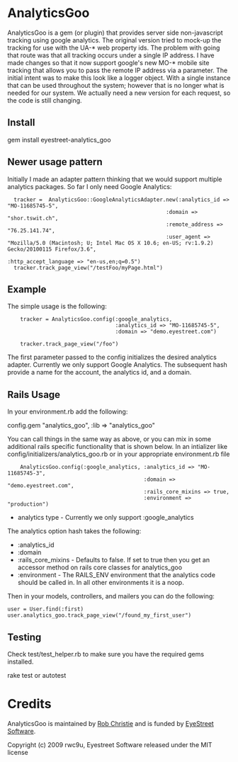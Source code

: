 # AnalyticsGoo

AnalyticsGoo is a gem (or plugin) that provides server side non-javascript tracking using google analytics. The original version tried to mock-up the tracking for use with the UA-* web property ids. The problem with going that route was that all tracking occurs under a single IP address. I have made changes so that it now support google's new MO-* mobile site tracking that allows you to pass the remote IP address via a parameter. The initial intent was to make this look like a logger object. With a single instance that can be used throughout the system; however that is no longer what is needed for our system. We actually need a new version for each request, so the code is still changing.

## Install

gem install eyestreet-analytics_goo


## Newer usage pattern
   Initially I made an adapter pattern thinking that we would support multiple analytics packages. So far I only need Google Analytics:

      tracker =  AnalyticsGoo::GoogleAnalyticsAdapter.new(:analytics_id => "MO-11685745-5",
                                                      :domain => "shor.tswit.ch",
                                                      :remote_address => "76.25.141.74",
                                                      :user_agent => "Mozilla/5.0 (Macintosh; U; Intel Mac OS X 10.6; en-US; rv:1.9.2) Gecko/20100115 Firefox/3.6",
                                                      :http_accept_language => "en-us,en;q=0.5")
      tracker.track_page_view("/testFoo/myPage.html")




## Example
   The simple usage is the following:
   
        tracker = AnalyticsGoo.config(:google_analytics, 
                                      :analytics_id => "MO-11685745-5", 
                                      :domain => "demo.eyestreet.com")

        tracker.track_page_view("/foo")

The first parameter passed to the config initializes the desired analytics adapter. Currently we only support
Google Analytics. The subsequent hash provide a name for the account, the analytics id, and a domain.

## Rails Usage

In your environment.rb add the following:

  config.gem "analytics_goo", :lib => "analytics_goo"
  

You can call things  in the same way as above, or you can mix in some additional rails specific functionality that is shown below.
In an intializer like config/initializers/analytics_goo.rb or in your appropriate environment.rb file

        AnalyticsGoo.config(:google_analytics, :analytics_id => "MO-11685745-3", 
                                               :domain => "demo.eyestreet.com", 
                                               :rails_core_mixins => true, 
                                               :environment => "production")

* analytics type - Currently we only support :google_analytics

The analytics option hash takes the following:

* :analytics_id
* :domain
* :rails_core_mixins - Defaults to false. If set to true then you get an accessor method on rails core classes for analytics_goo
* :environment - The RAILS_ENV environment that the analytics code should be called in. In all other environments it is a noop.

Then in your models, controllers, and mailers you can do the following:

    user = User.find(:first)
    user.analytics_goo.track_page_view("/found_my_first_user")

## Testing

Check test/test_helper.rb to make sure you have the required gems installed.

  rake test
  or
  autotest

# Credits

AnalyticsGoo is maintained by [Rob Christie](mailto:rob.christie@eyestreet.com) and is funded by [EyeStreet Software](http://www.eyestreet.com).


Copyright (c) 2009 rwc9u, Eyestreet Software released under the MIT license

